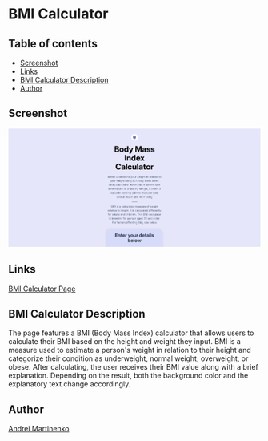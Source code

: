 # BMI Calculator

## Table of contents
- [Screenshot](#screenshot)
- [Links](#links)
- [BMI Calculator Description](#bmi-calculator-description)
- [Author](#author)

## Screenshot

![](/images/screenshot.png)

## Links

[BMI Calculator Page](https://axinitm.github.io/BMI-calculator-mobile/)

## BMI Calculator Description

The page features a BMI (Body Mass Index) calculator that allows users to calculate their BMI based on the height and weight they input. BMI is a measure used to estimate a person's weight in relation to their height and categorize their condition as underweight, normal weight, overweight, or obese. 
After calculating, the user receives their BMI value along with a brief explanation. Depending on the result, both the background color and the explanatory text change accordingly.

## Author

[Andrei Martinenko](https://github.com/AxinitM)
